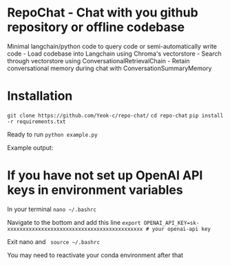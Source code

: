 # RepoChat - Chat with you github repository or offline codebase
 Minimal langchain/python code to query code or semi-automatically write code
    - Load codebase into Langchain using Chroma's vectorstore
    - Search through vectorstore using ConversationalRetrievalChain
    - Retain conversational memory during chat with ConversationSummaryMemory

# Installation
```git clone https://github.com/Yeok-c/repo-chat/```
```cd repo-chat```
```pip install -r requirements.txt```

Ready to run
```python example.py```

Example output:



# If you have not set up OpenAI API keys in environment variables
In your terminal
```nano ~/.bashrc```

Navigate to the bottom and add this line
```export OPENAI_API_KEY=sk-xxxxxxxxxxxxxxxxxxxxxxxxxxxxxxxxxxxxxxxxxxxx # your openai-api key```

Exit nano and
``` source ~/.bashrc```

You may need to reactivate your conda environment after that
